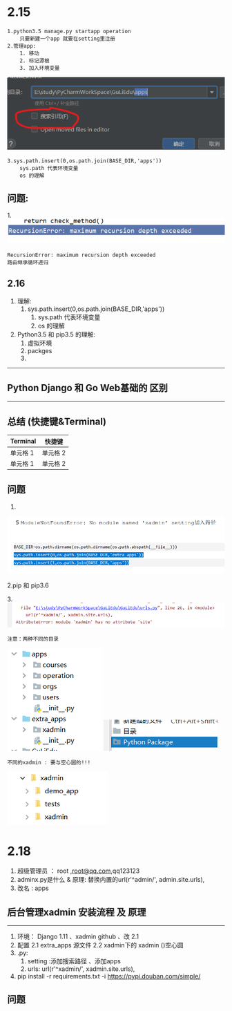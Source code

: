 # 2.15
    
    1.python3.5 manage.py startapp operation
        只要新建一个app 就要在setting里注册
    2.管理app: 
        1. 移动 
        2. 标记源根
        3. 加入环境变量  
![](.日志_images/6c990a0d.png)    

    3.sys.path.insert(0,os.path.join(BASE_DIR,'apps'))
        sys.path 代表环境变量 
        os 的理解
    
## 问题:
1.![](.日志_images/0c87b8f5.png)

    RecursionError: maximum recursion depth exceeded
    路由继承循环递归


## 2.16

1. 理解:
    1.  sys.path.insert(0,os.path.join(BASE_DIR,'apps'))
        1.   sys.path 代表环境变量 
        1.   os 的理解
2.  Python3.5 和 pip3.5 的理解:
    1.  虚拟环境
    2.  packges
    3.
***     ***     ***     ***     ***
## Python Django  和 Go Web基础的 区别

***     ***     ***     ***     ***
## 总结 (快捷键&Terminal)
|  Terminal                            | 快捷键                           | 
|  ----                           | ----                               |
| 单元格 1                        | 单元格  2                          |
| 单元格 1                       |单元格   2                           |

## 问题
1.
![](.日志_images/bc63bdb0.png)

2.pip 和 pip3.6

3.![](.日志_images/4aaa7ed2.png)

    注意：两种不同的目录 
![](.日志_images/3c30049d.png)
![](.日志_images/eda76b68.png)
    
    不同的xadmin : 要与空心圆的!!!
![](.日志_images/2a09d644.png)


# 2.18
1.  超级管理员 ： root ,root@qq.com,qq123123
2.  adminx.py是什么 & 原理:
    替换内置的url(r'^admin/', admin.site.urls),
3.  改名 : apps 
## 后台管理xadmin 安装流程 及 原理
***     ***     ***     ***     ***
1.  环境： Django 1.11 、xadmin github 、改 2.1
2.  配置
    2.1 extra_apps 源文件
    2.2 xadmin下的 xadmin ()空心圆
3. .py:
    1.  setting :添加搜索路径  、添加apps
    2.  urls:    url(r'^xadmin/', xadmin.site.urls),
4.  pip  install  -r  requirements.txt   -i  https://pypi.douban.com/simple/
## 问题